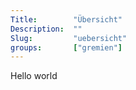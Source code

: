 ```yaml
---
Title:		  "Übersicht"
Description:  ""
Slug:		  "uebersicht"
groups:		  ["gremien"]
---
```

Hello world
